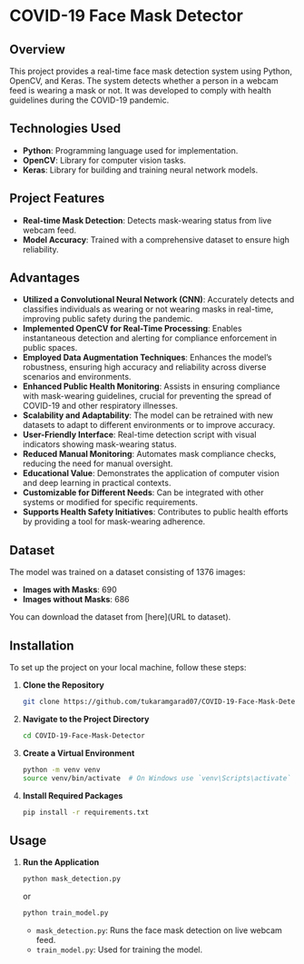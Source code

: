 # COVID-19 Face Mask Detector

## Overview

This project provides a real-time face mask detection system using Python, OpenCV, and Keras. The system detects whether a person in a webcam feed is wearing a mask or not. It was developed to comply with health guidelines during the COVID-19 pandemic.

## Technologies Used

- **Python**: Programming language used for implementation.
- **OpenCV**: Library for computer vision tasks.
- **Keras**: Library for building and training neural network models.

## Project Features

- **Real-time Mask Detection**: Detects mask-wearing status from live webcam feed.
- **Model Accuracy**: Trained with a comprehensive dataset to ensure high reliability.

## Advantages

- **Utilized a Convolutional Neural Network (CNN)**: Accurately detects and classifies individuals as wearing or not wearing masks in real-time, improving public safety during the pandemic.
- **Implemented OpenCV for Real-Time Processing**: Enables instantaneous detection and alerting for compliance enforcement in public spaces.
- **Employed Data Augmentation Techniques**: Enhances the model’s robustness, ensuring high accuracy and reliability across diverse scenarios and environments.
- **Enhanced Public Health Monitoring**: Assists in ensuring compliance with mask-wearing guidelines, crucial for preventing the spread of COVID-19 and other respiratory illnesses.
- **Scalability and Adaptability**: The model can be retrained with new datasets to adapt to different environments or to improve accuracy.
- **User-Friendly Interface**: Real-time detection script with visual indicators showing mask-wearing status.
- **Reduced Manual Monitoring**: Automates mask compliance checks, reducing the need for manual oversight.
- **Educational Value**: Demonstrates the application of computer vision and deep learning in practical contexts.
- **Customizable for Different Needs**: Can be integrated with other systems or modified for specific requirements.
- **Supports Health Safety Initiatives**: Contributes to public health efforts by providing a tool for mask-wearing adherence.

## Dataset

The model was trained on a dataset consisting of 1376 images:
- **Images with Masks**: 690
- **Images without Masks**: 686

You can download the dataset from [here](URL to dataset).

## Installation

To set up the project on your local machine, follow these steps:

1. **Clone the Repository**

    ```bash
    git clone https://github.com/tukaramgarad07/COVID-19-Face-Mask-Detector.git
    ```

2. **Navigate to the Project Directory**

    ```bash
    cd COVID-19-Face-Mask-Detector
    ```

3. **Create a Virtual Environment**

    ```bash
    python -m venv venv
    source venv/bin/activate  # On Windows use `venv\Scripts\activate`
    ```

4. **Install Required Packages**

    ```bash
    pip install -r requirements.txt
    ```

## Usage

1. **Run the Application**

    ```bash
    python mask_detection.py
    ```

    or

    ```bash
    python train_model.py
    ```

    - `mask_detection.py`: Runs the face mask detection on live webcam feed.
    - `train_model.py`: Used for training the model.

